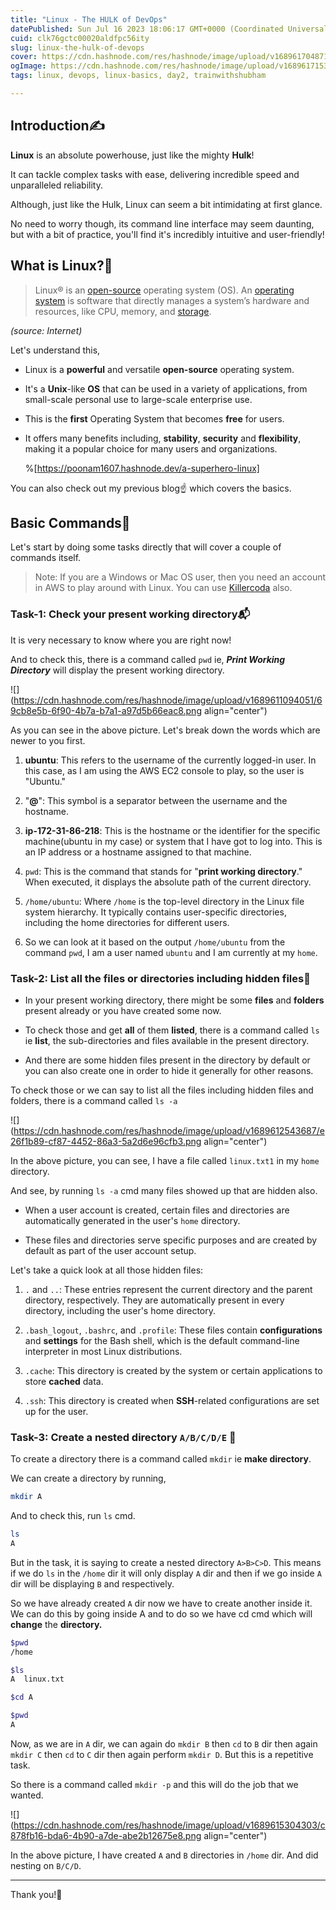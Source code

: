 ```yaml
---
title: "Linux - The HULK of DevOps"
datePublished: Sun Jul 16 2023 18:06:17 GMT+0000 (Coordinated Universal Time)
cuid: clk76gctc00020aldfpc56ity
slug: linux-the-hulk-of-devops
cover: https://cdn.hashnode.com/res/hashnode/image/upload/v1689617048712/db8cee21-c82a-4031-9a26-7372c326b3cf.png
ogImage: https://cdn.hashnode.com/res/hashnode/image/upload/v1689617153575/f8a6811c-1e6d-4787-9dbe-daba7244805b.png
tags: linux, devops, linux-basics, day2, trainwithshubham

---
```


## Introduction✍️

**Linux** is an absolute powerhouse, just like the mighty **Hulk**!

It can tackle complex tasks with ease, delivering incredible speed and unparalleled reliability.

Although, just like the Hulk, Linux can seem a bit intimidating at first glance.

No need to worry though, its command line interface may seem daunting, but with a bit of practice, you'll find it's incredibly intuitive and user-friendly!

## What is Linux?🐧

> Linux® is an [open-source](https://www.redhat.com/en/topics/open-source/what-is-open-source) operating system (OS). An [operating system](https://www.redhat.com/en/technologies/linux-platforms/old-enterprise-linux) is software that directly manages a system’s hardware and resources, like CPU, memory, and [storage](https://www.redhat.com/en/topics/data-storage/software-defined-storage).

*(source: Internet)*

Let's understand this,

* Linux is a **powerful** and versatile **open-source** operating system.
    
* It's a **Unix**\-like **OS** that can be used in a variety of applications, from small-scale personal use to large-scale enterprise use.
    
* This is the **first** Operating System that becomes **free** for users.
    
* It offers many benefits including, **stability**, **security** and **flexibility**, making it a popular choice for many users and organizations.
    
    %[https://poonam1607.hashnode.dev/a-superhero-linux] 
    

You can also check out my previous blog☝️ which covers the basics.

## Basic Commands🔑

Let's start by doing some tasks directly that will cover a couple of commands itself.

> Note: If you are a Windows or Mac OS user, then you need an account in AWS to play around with Linux. You can use [Killercoda](https://killercoda.com/) also.

### Task-1: Check your present working directory📬

It is very necessary to know where you are right now!

And to check this, there is a command called `pwd` ie, ***Print Working Directory*** will display the present working directory.

![](https://cdn.hashnode.com/res/hashnode/image/upload/v1689611094051/69cb8e5b-6f90-4b7a-b7a1-a97d5b66eac8.png align="center")

As you can see in the above picture. Let's break down the words which are newer to you first.

1. **ubuntu**: This refers to the username of the currently logged-in user. In this case, as I am using the AWS EC2 console to play, so the user is "Ubuntu."
    
2. "**@**": This symbol is a separator between the username and the hostname.
    
3. **ip-172-31-86-218**: This is the hostname or the identifier for the specific machine(ubuntu in my case) or system that I have got to log into. This is an IP address or a hostname assigned to that machine.
    
4. `pwd`: This is the command that stands for "**print working directory**." When executed, it displays the absolute path of the current directory.
    
5. `/home/ubuntu`: Where `/home` is the top-level directory in the Linux file system hierarchy. It typically contains user-specific directories, including the home directories for different users.
    
6. So we can look at it based on the output `/home/ubuntu` from the command `pwd`, I am a user named `ubuntu` and I am currently at my `home`.
    

### Task-2: List all the files or directories including hidden files📄

* In your present working directory, there might be some **files** and **folders** present already or you have created some now.
    
* To check those and get **all** of them **listed**, there is a command called `ls` ie **list**, the sub-directories and files available in the present directory.
    
* And there are some hidden files present in the directory by default or you can also create one in order to hide it generally for other reasons.
    

To check those or we can say to list all the files including hidden files and folders, there is a command called `ls -a`

![](https://cdn.hashnode.com/res/hashnode/image/upload/v1689612543687/e26f1b89-cf87-4452-86a3-5a2d6e96cfb3.png align="center")

In the above picture, you can see, I have a file called `linux.txt1` in my `home` directory.

And see, by running `ls -a` cmd many files showed up that are hidden also.

* When a user account is created, certain files and directories are automatically generated in the user's `home` directory.
    
* These files and directories serve specific purposes and are created by default as part of the user account setup.
    

Let's take a quick look at all those hidden files:

1. `.` and `..`: These entries represent the current directory and the parent directory, respectively. They are automatically present in every directory, including the user's home directory.
    
2. `.bash_logout`, `.bashrc`, and `.profile`: These files contain **configurations** and **settings** for the Bash shell, which is the default command-line interpreter in most Linux distributions.
    
3. `.cache`: This directory is created by the system or certain applications to store **cached** data.
    
4. `.ssh`: This directory is created when **SSH**\-related configurations are set up for the user.
    

### Task-3: Create a nested directory `A/B/C/D/E` 📑

To create a directory there is a command called `mkdir` ie **make directory**.

We can create a directory by running,

```bash
mkdir A
```

And to check this, run `ls` cmd.

```bash
ls
A
```

But in the task, it is saying to create a nested directory `A>B>C>D`. This means if we do `ls` in the `/home` dir it will only display `A` dir and then if we go inside `A` dir will be displaying `B` and respectively.

So we have already created `A` dir now we have to create another inside it.  
We can do this by going inside A and to do so we have cd cmd which will **change** the **directory.**

```bash
$pwd
/home

$ls
A  linux.txt

$cd A

$pwd
A
```

Now, as we are in `A` dir, we can again do `mkdir B` then `cd` to `B` dir then again `mkdir C` then `cd` to `C` dir then again perform `mkdir D`. But this is a repetitive task.

So there is a command called `mkdir -p` and this will do the job that we wanted.

![](https://cdn.hashnode.com/res/hashnode/image/upload/v1689615304303/c878fb16-bda6-4b90-a7de-abe2b12675e8.png align="center")

In the above picture, I have created `A` and `B` directories in `/home` dir. And did nesting on `B/C/D`.

---

Thank you!🖤